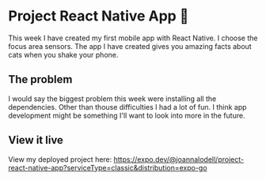 # Project React Native App 📱

This week I have created my first mobile app with React Native. I choose the focus area sensors.
The app I have created gives you amazing facts about cats when you shake your phone. 

## The problem

I would say the biggest problem this week were installing all the dependencies. Other than thouse difficulties I had a lot of fun. I think app development might be something I'll want to look into more in the future. 

## View it live

View my deployed project here: https://expo.dev/@joannalodell/project-react-native-app?serviceType=classic&distribution=expo-go
